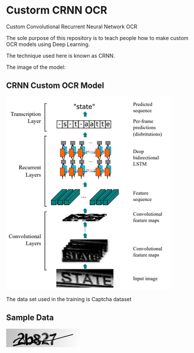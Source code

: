 # Custorm CRNN OCR

Custom Convolutional Recurrent Neural Network OCR 

The sole purpose of this repository is to teach people how to make custom OCR models using Deep Learning.

The technique used here is known as CRNN.

The image of the model:


## CRNN Custom OCR Model

![Model](models/model_image.png)




The data set used in the training is Captcha dataset

## Sample Data

![Captcha](data/sample/2b827.png)


